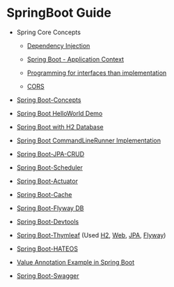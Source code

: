 # SpringBoot Guide
- Spring Core Concepts

    - [Dependency Injection](DependencyInjection.md)
    
    - [Spring Boot - Application Context](spring-boot-applicationContext)
    
    - [Programming for interfaces than implementation](ProgrammingInterface.md)
    
    - [CORS](CORS.md)
- [Spring Boot-Concepts](spring-boot-concepts)    
- [Spring Boot HelloWorld Demo](spring-boot-demo)
- [Spring Boot with H2 Database](spring-boot-H2DB)
- [Spring Boot CommandLineRunner Implementation](spring-boot-cmdLineRunner)
- [Spring Boot-JPA-CRUD](spring-boot-JPA-CRUD)
- [Spring Boot-Scheduler](spring-boot-scheduler)
- [Spring Boot-Actuator](spring-boot-actuator)
- [Spring Boot-Cache](spring-boot-cache)
- [Spring Boot-Flyway DB](spring-boot-flyway)
- [Spring Boot-Devtools](spring-boot-devtools)
- [Spring Boot-Thymleaf](spring-boot-thymleaf)  (Used [H2](spring-boot-H2DB), [Web](spring-boot-demo), [JPA](spring-boot-JPA-CRUD), [Flyway](spring-boot-flyway))
- [Spring Boot-HATEOS](spring-boot-hateos)
- [Value Annotation Example in Spring Boot](spring-boot-valueExample)
- [Spring Boot-Swagger](spring-boot-swagger)
